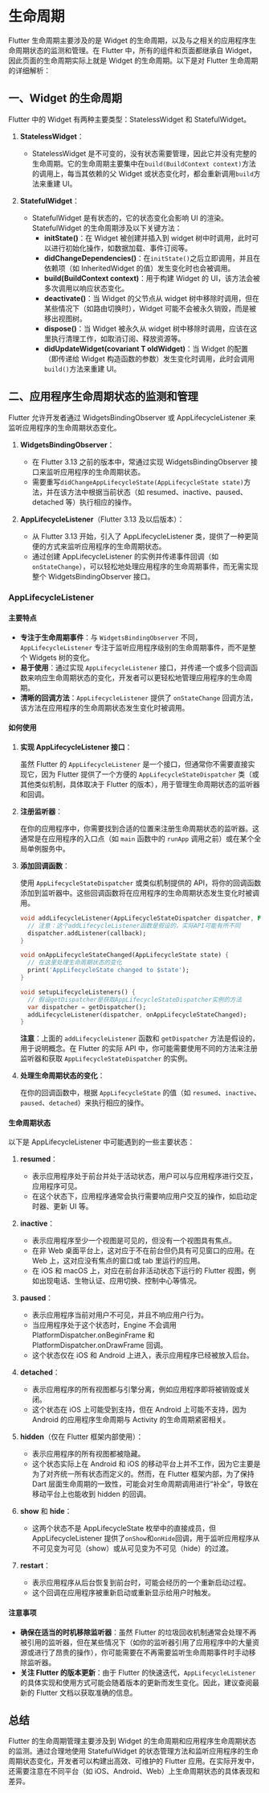 # 生命周期

Flutter 生命周期主要涉及的是 Widget 的生命周期，以及与之相关的应用程序生命周期状态的监测和管理。在 Flutter 中，所有的组件和页面都继承自 Widget，因此页面的生命周期实际上就是 Widget 的生命周期。以下是对 Flutter 生命周期的详细解析：

## 一、Widget 的生命周期

Flutter 中的 Widget 有两种主要类型：StatelessWidget 和 StatefulWidget。

1. **StatelessWidget**：

   - StatelessWidget 是不可变的，没有状态需要管理，因此它并没有完整的生命周期。它的生命周期主要集中在`build(BuildContext context)`方法的调用上，每当其依赖的父 Widget 或状态变化时，都会重新调用`build`方法来重建 UI。

2. **StatefulWidget**：
   - StatefulWidget 是有状态的，它的状态变化会影响 UI 的渲染。StatefulWidget 的生命周期涉及以下关键方法：
     - **initState()**：在 Widget 被创建并插入到 widget 树中时调用，此时可以进行初始化操作，如数据加载、事件订阅等。
     - **didChangeDependencies()**：在`initState()`之后立即调用，并且在依赖项（如 InheritedWidget 的值）发生变化时也会被调用。
     - **build(BuildContext context)**：用于构建 Widget 的 UI，该方法会被多次调用以响应状态变化。
     - **deactivate()**：当 Widget 的父节点从 widget 树中移除时调用，但在某些情况下（如路由切换时），Widget 可能不会被永久销毁，而是被移出视图树。
     - **dispose()**：当 Widget 被永久从 widget 树中移除时调用，应该在这里执行清理工作，如取消订阅、释放资源等。
     - **didUpdateWidget(covariant T oldWidget)**：当 Widget 的配置（即传递给 Widget 构造函数的参数）发生变化时调用，此时会调用`build()`方法来重建 UI。

## 二、应用程序生命周期状态的监测和管理

Flutter 允许开发者通过 WidgetsBindingObserver 或 AppLifecycleListener 来监听应用程序的生命周期状态变化。

1. **WidgetsBindingObserver**：

   - 在 Flutter 3.13 之前的版本中，常通过实现 WidgetsBindingObserver 接口来监听应用程序的生命周期状态。
   - 需要重写`didChangeAppLifecycleState(AppLifecycleState state)`方法，并在该方法中根据当前状态（如 resumed、inactive、paused、detached 等）执行相应的操作。

2. **AppLifecycleListener**（Flutter 3.13 及以后版本）：
   - 从 Flutter 3.13 开始，引入了 AppLifecycleListener 类，提供了一种更简便的方式来监听应用程序的生命周期状态。
   - 通过创建 AppLifecycleListener 的实例并传递事件回调（如`onStateChange`），可以轻松地处理应用程序的生命周期事件，而无需实现整个 WidgetsBindingObserver 接口。

### AppLifecycleListener

#### 主要特点

- **专注于生命周期事件**：与 `WidgetsBindingObserver` 不同，`AppLifecycleListener` 专注于监听应用程序级别的生命周期事件，而不是整个 Widgets 树的变化。
- **易于使用**：通过实现 `AppLifecycleListener` 接口，并传递一个或多个回调函数来响应生命周期状态的变化，开发者可以更轻松地管理应用程序的生命周期。
- **清晰的回调方法**：`AppLifecycleListener` 提供了 `onStateChange` 回调方法，该方法在应用程序的生命周期状态发生变化时被调用。

#### 如何使用

1. **实现 AppLifecycleListener 接口**：

   虽然 Flutter 的 `AppLifecycleListener` 是一个接口，但通常你不需要直接实现它，因为 Flutter 提供了一个方便的 `AppLifecycleStateDispatcher` 类（或其他类似机制，具体取决于 Flutter 的版本），用于管理生命周期状态的监听器和回调。

2. **注册监听器**：

   在你的应用程序中，你需要找到合适的位置来注册生命周期状态的监听器。这通常是在应用程序的入口点（如 `main` 函数中的 `runApp` 调用之前）或在某个全局单例服务中。

3. **添加回调函数**：

   使用 `AppLifecycleStateDispatcher` 或类似机制提供的 API，将你的回调函数添加到监听器中。这些回调函数将在应用程序的生命周期状态发生变化时被调用。

   ```dart
   void addLifecycleListener(AppLifecycleStateDispatcher dispatcher, Function(AppLifecycleState) callback) {
     // 注意：这个addLifecycleListener函数是假设的，实际API可能有所不同
     dispatcher.addListener(callback);
   }

   void onAppLifecycleStateChanged(AppLifecycleState state) {
     // 在这里处理生命周期状态的变化
     print('AppLifecycleState changed to $state');
   }

   void setupLifecycleListeners() {
     // 假设getDispatcher是获取AppLifecycleStateDispatcher实例的方法
     var dispatcher = getDispatcher();
     addLifecycleListener(dispatcher, onAppLifecycleStateChanged);
   }
   ```

   **注意**：上面的 `addLifecycleListener` 函数和 `getDispatcher` 方法是假设的，用于说明概念。在 Flutter 的实际 API 中，你可能需要使用不同的方法来注册监听器和获取 `AppLifecycleStateDispatcher` 的实例。

4. **处理生命周期状态的变化**：

   在你的回调函数中，根据 `AppLifecycleState` 的值（如 `resumed`、`inactive`、`paused`、`detached`）来执行相应的操作。

#### 生命周期状态

以下是 AppLifecycleListener 中可能遇到的一些主要状态：

1. **resumed**：

   - 表示应用程序处于前台并处于活动状态，用户可以与应用程序进行交互，应用程序可见。
   - 在这个状态下，应用程序通常会执行需要响应用户交互的操作，如启动定时器、更新 UI 等。

2. **inactive**：

   - 表示应用程序至少一个视图是可见的，但没有一个视图具有焦点。
   - 在非 Web 桌面平台上，这对应于不在前台但仍具有可见窗口的应用。在 Web 上，这对应没有焦点的窗口或 tab 里运行的应用。
   - 在 iOS 和 macOS 上，对应在前台非活动状态下运行的 Flutter 视图，例如出现电话、生物认证、应用切换、控制中心等情况。

3. **paused**：

   - 表示应用程序当前对用户不可见，并且不响应用户行为。
   - 当应用程序处于这个状态时，Engine 不会调用 PlatformDispatcher.onBeginFrame 和 PlatformDispatcher.onDrawFrame 回调。
   - 这个状态仅在 iOS 和 Android 上进入，表示应用程序已经被放入后台。

4. **detached**：

   - 表示应用程序的所有视图都与引擎分离，例如应用程序即将被销毁或关闭。
   - 这个状态在 iOS 上可能受到支持，但在 Android 上可能不支持，因为 Android 的应用程序生命周期与 Activity 的生命周期紧密相关。

5. **hidden**（仅在 Flutter 框架内部使用）：

   - 表示应用程序的所有视图都被隐藏。
   - 这个状态实际上在 Android 和 iOS 的移动平台上并不工作，因为它主要是为了对齐统一所有状态而定义的。然而，在 Flutter 框架内部，为了保持 Dart 层面生命周期的一致性，可能会对生命周期调用进行“补全”，导致在移动平台上也能收到 hidden 的回调。

6. **show** 和 **hide**：

   - 这两个状态不是 AppLifecycleState 枚举中的直接成员，但 AppLifecycleListener 提供了`onShow`和`onHide`回调，用于监听应用程序从不可见变为可见（show）或从可见变为不可见（hide）的过渡。

7. **restart**：
   - 表示应用程序从后台恢复到前台时，可能会经历的一个重新启动过程。
   - 这个回调在应用程序被重新启动或重新显示给用户时触发。

#### 注意事项

- **确保在适当的时机移除监听器**：虽然 Flutter 的垃圾回收机制通常会处理不再被引用的监听器，但在某些情况下（如你的监听器引用了应用程序中的大量资源或进行了昂贵的操作），你可能需要在不再需要监听生命周期事件时手动移除监听器。
- **关注 Flutter 的版本更新**：由于 Flutter 的快速迭代，`AppLifecycleListener` 的具体实现和使用方式可能会随着版本的更新而发生变化。因此，建议查阅最新的 Flutter 文档以获取准确的信息。

## 总结

Flutter 的生命周期管理主要涉及到 Widget 的生命周期和应用程序生命周期状态的监测。通过合理地使用 StatefulWidget 的状态管理方法和监听应用程序的生命周期状态变化，开发者可以构建出高效、可维护的 Flutter 应用。在实际开发中，还需要注意在不同平台（如 iOS、Android、Web）上生命周期状态的具体表现和差异。
